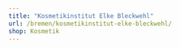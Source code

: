 ```yaml
---
title: "Kosmetikinstitut Elke Bleckwehl"
url: /bremen/kosmetikinstitut-elke-bleckwehl/
shop: Kosmetik
---
```

